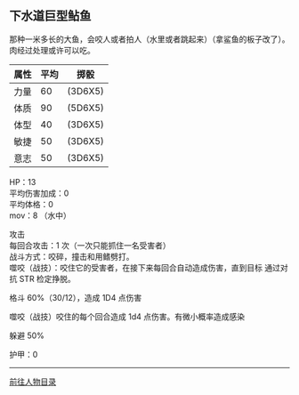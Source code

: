 
## 下水道巨型鲇鱼

那种一米多长的大鱼，会咬人或者拍人（水里或者跳起来）（拿鲨鱼的板子改了）。肉经过处理或许可以吃。

属性 |平均 |掷骰
-|-|-|
力量| 60| (3D6X5)
体质| 90 |(5D6X5)
体型 |40 |(3D6X5)
敏捷 |50 |(3D6X5)
意志 |50 |(3D6X5)

HP：13  
平均伤害加成：0  
平均体格：0  
mov：8 （水中） 

攻击  
每回合攻击：1 次（一次只能抓住一名受害者）   
战斗方式：咬碎，撞击和用鳍劈打。  
噬咬（战技）：咬住它的受害者，在接下来每回合自动造成伤害，直到目标 通过对抗 STR 检定挣脱。 

格斗 60%（30/12），造成 1D4 点伤害

噬咬（战技）咬住的每个回合造成 1d4 点伤害。有微小概率造成感染

躲避 50%  

护甲：0 


---

[前往人物目录](../人物目录.md)
